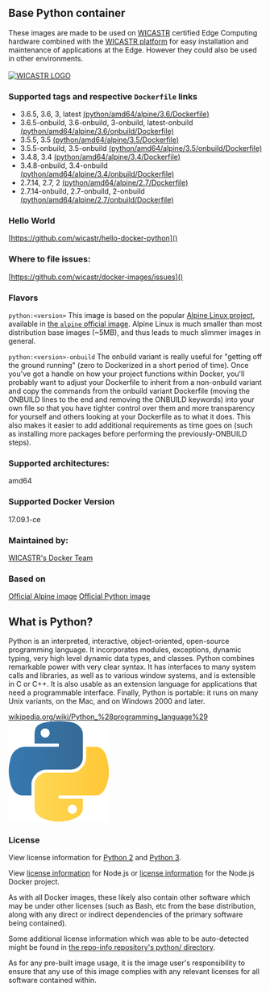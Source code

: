 ## Base Python container
These images are made to be used on [WICASTR](https://wicastr.com) certified Edge Computing hardware combined with the [WICASTR platform](https://cloud.wicastr.net) for easy installation and maintenance of applications at the Edge.
However they could also be used in other environments.
&nbsp;   
&nbsp;   
[![WICASTR LOGO](https://wicastr.com/images/logo-WiCastr-horizontal.png)](https://wicastr.com)
&nbsp;   
### Supported tags and respective `Dockerfile` links
* 3.6.5, 3.6, 3, latest [(python/amd64/alpine/3.6/Dockerfile)](https://github.com/wicastr/docker-images/blob/master/python/amd64/alpine/3.6/Dockerfile)
* 3.6.5-onbuild, 3.6-onbuild, 3-onbuild, latest-onbuild [(python/amd64/alpine/3.6/onbuild/Dockerfile)](https://github.com/wicastr/docker-images/blob/master/python/amd64/alpine/3.6/onbuild/Dockerfile)
* 3.5.5, 3.5 [(python/amd64/alpine/3.5/Dockerfile)](https://github.com/wicastr/docker-images/blob/master/python/amd64/alpine/3.5/Dockerfile)
* 3.5.5-onbuild, 3.5-onbuild [(python/amd64/alpine/3.5/onbuild/Dockerfile)](https://github.com/wicastr/docker-images/blob/master/python/amd64/alpine/3.5/onbuild/Dockerfile)
* 3.4.8, 3.4 [(python/amd64/alpine/3.4/Dockerfile)](https://github.com/wicastr/docker-images/blob/master/python/amd64/alpine/3.4/Dockerfile)
* 3.4.8-onbuild, 3.4-onbuild [(python/amd64/alpine/3.4/onbuild/Dockerfile)](https://github.com/wicastr/docker-images/blob/master/python/amd64/alpine/3.4/onbuild/Dockerfile)
* 2.7.14, 2.7, 2 [(python/amd64/alpine/2.7/Dockerfile)](https://github.com/wicastr/docker-images/blob/master/python/amd64/alpine/2.7/Dockerfile)
* 2.7.14-onbuild, 2.7-onbuild, 2-onbuild [(python/amd64/alpine/2.7/onbuild/Dockerfile)](https://github.com/wicastr/docker-images/blob/master/python/amd64/alpine/2.7/onbuild/Dockerfile)

### Hello World
[https://github.com/wicastr/hello-docker-python]()

### Where to file issues:
[https://github.com/wicastr/docker-images/issues]()

### Flavors
`python:<version>`
This image is based on the popular [Alpine Linux project](http://alpinelinux.org), available in [the `alpine` official image](https://hub.docker.com/_/alpine). Alpine Linux is much smaller than most distribution base images (~5MB), and thus leads to much slimmer images in general.

`python:<version>-onbuild`
The onbuild variant is really useful for "getting off the ground running" (zero to Dockerized in a short period of time).
Once you've got a handle on how your project functions within Docker, you'll probably want to adjust your Dockerfile to inherit from a non-onbuild variant and copy the commands from the onbuild variant Dockerfile (moving the ONBUILD lines to the end and removing the ONBUILD keywords) into your own file so that you have tighter control over them and more transparency for yourself and others looking at your Dockerfile as to what it does. This also makes it easier to add additional requirements as time goes on (such as installing more packages before performing the previously-ONBUILD steps).

### Supported architectures:
amd64

### Supported Docker Version
17.09.1-ce

### Maintained by:
[WICASTR's Docker Team](mailto:dockers@wicastr.com)

### Based on
[Official Alpine image](https://hub.docker.com/_/alpine)
[Official Python image](https://hub.docker.com/_/python/)

## What is Python?
Python is an interpreted, interactive, object-oriented, open-source programming language. It incorporates modules, exceptions, dynamic typing, very high level dynamic data types, and classes. Python combines remarkable power with very clear syntax. It has interfaces to many system calls and libraries, as well as to various window systems, and is extensible in C or C++. It is also usable as an extension language for applications that need a programmable interface. Finally, Python is portable: it runs on many Unix variants, on the Mac, and on Windows 2000 and later.

[wikipedia.org/wiki/Python_%28programming_language%29](https://en.wikipedia.org/wiki/Python_%28programming_language%29)
[![Python](https://raw.githubusercontent.com/docker-library/docs/01c12653951b2fe592c1f93a13b4e289ada0e3a1/python/logo.png)](https://python.org/)

### License
View license information for [Python 2](https://docs.python.org/2/license.html) and [Python 3](https://docs.python.org/3/license.html).

View [license information](https://github.com/nodejs/node/blob/master/LICENSE) for Node.js or [license information](https://github.com/nodejs/docker-node/blob/master/LICENSE) for the Node.js Docker project.

As with all Docker images, these likely also contain other software which may be under other licenses (such as Bash, etc from the base distribution, along with any direct or indirect dependencies of the primary software being contained).

Some additional license information which was able to be auto-detected might be found in [the repo-info repository's python/ directory](https://github.com/docker-library/repo-info/tree/master/repos/python).

As for any pre-built image usage, it is the image user's responsibility to ensure that any use of this image complies with any relevant licenses for all software contained within.
